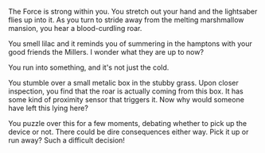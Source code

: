 The Force is strong within you. You stretch out your hand 
and the lightsaber flies up into it. As you turn to stride away 
from the melting marshmallow mansion, you hear a blood-curdling roar.

You smell lilac and it reminds you of summering in the hamptons with
your good friends the Millers.  I wonder what they are up to now?

You run into something, and it's not just the cold.

You stumble over a small metalic box in the stubby grass.  Upon closer inspection, you find that
the roar is actually coming from this box.  It has some kind of proximity sensor that triggers it.
Now why would someone have left this lying here?

You puzzle over this for a few moments, debating whether to pick up the
device or not. There could be dire consequences either way. Pick it up 
or run away? Such a difficult decision!